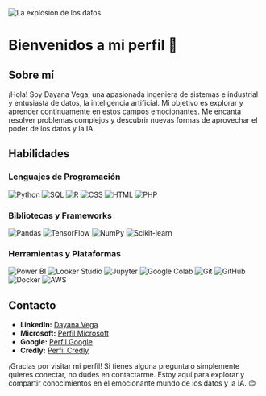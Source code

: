 <picture>
 <source media="(prefers-color-scheme: dark)" srcset="https://github.com/Dayveg/Dayveg/assets/90574438/0220ab26-6df0-42cd-a4f8-650200d34840" width="900" height="400
 >
 <source media="(prefers-color-scheme: light)" srcset="https://github.com/Dayveg/Dayveg/assets/90574438/485a5c48-4fcb-4dba-91c2-c6a73e511891">
 <img alt=" La explosion de los datos" src="https://github.com/Dayveg/Dayveg/assets/90574438/f7fc5142-7715-44b4-bc6a-506713180743">
</picture>

# Bienvenidos a mi perfil 👋

## Sobre mí
¡Hola! Soy Dayana Vega, una apasionada ingeniera de sistemas e industrial  y entusiasta  de datos,  la inteligencia artificial. Mi objetivo es explorar y aprender continuamente en estos campos emocionantes. Me encanta resolver problemas complejos y descubrir nuevas formas de aprovechar el poder de los datos y la IA.

## Habilidades
### Lenguajes de Programación
![Python](https://img.shields.io/badge/Python-3776AB?style=for-the-badge&logo=python&logoColor=white) 
![SQL](https://img.shields.io/badge/SQL-003B57?style=for-the-badge&logo=postgresql&logoColor=white)
![R](https://img.shields.io/badge/R-276DC3?style=for-the-badge&logo=r&logoColor=white)
![CSS](https://img.shields.io/badge/CSS-1572B6?style=for-the-badge&logo=css3&logoColor=white)
![HTML](https://img.shields.io/badge/HTML-E34F26?style=for-the-badge&logo=html5&logoColor=white)
![PHP](https://img.shields.io/badge/PHP-777BB4?style=for-the-badge&logo=php&logoColor=white)

### Bibliotecas y Frameworks
![Pandas](https://img.shields.io/badge/Pandas-150458?style=for-the-badge&logo=pandas&logoColor=white) 
![TensorFlow](https://img.shields.io/badge/TensorFlow-FF6F00?style=for-the-badge&logo=tensorflow&logoColor=white)
![NumPy](https://img.shields.io/badge/NumPy-013243?style=for-the-badge&logo=numpy&logoColor=white)
![Scikit-learn](https://img.shields.io/badge/Scikit--learn-F7931E?style=for-the-badge&logo=scikitlearn&logoColor=white)

### Herramientas y Plataformas
![Power BI](https://img.shields.io/badge/Power_BI-F2C811?style=for-the-badge&logo=power-bi&logoColor=black)
![Looker Studio](https://img.shields.io/badge/Looker_Studio-4285F4?style=for-the-badge&logo=looker-studio&logoColor=white)
![Jupyter](https://img.shields.io/badge/Jupyter-F37626?style=for-the-badge&logo=jupyter&logoColor=white)
![Google Colab](https://img.shields.io/badge/Google_Colab-F9AB00?style=for-the-badge&logo=google-colab&logoColor=white)
![Git](https://img.shields.io/badge/Git-F05032?style=for-the-badge&logo=git&logoColor=white)
![GitHub](https://img.shields.io/badge/GitHub-181717?style=for-the-badge&logo=github&logoColor=white)
![Docker](https://img.shields.io/badge/Docker-2496ED?style=for-the-badge&logo=docker&logoColor=white)
![AWS](https://img.shields.io/badge/AWS-232F3E?style=for-the-badge&logo=amazonaws&logoColor=white)


<!-- ## Proyectos Destacados
- **XXX**
  - Descripción:XXX
  - Tecnologías: XXX
  - [Repositorio del Proyecto](https://github.com/Dayveg/XXX)

- **XXX**
  - Descripción:XXX
  - Tecnologías: XXX
  - [Repositorio del Proyecto](https://github.com/Dayveg/XXX)
 -->

## Contacto
- **LinkedIn:** [Dayana Vega](https://www.linkedin.com/in/dayveg/)
- **Microsoft:** [Perfil Microsoft](https://learn.microsoft.com/es-es/users/Dayveg)
- **Google:** [Perfil Google](https://www.cloudskillsboost.google/public_profiles/63f35b20-b102-4956-b989-425963eb06a6?locale=en](https://learn.microsoft.com/es-es/users/dayveg/))
- **Credly:** [Perfil Credly](https://www.credly.com/users/dayveg/badges)

¡Gracias por visitar mi perfil! Si tienes alguna pregunta o simplemente quieres conectar, no dudes en contactarme. Estoy aquí para explorar y compartir conocimientos en el emocionante mundo de los datos y la IA. 😊
